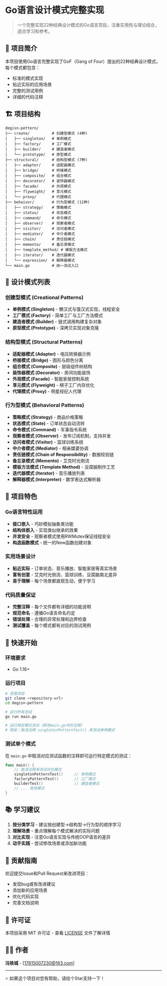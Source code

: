 # Go语言设计模式完整实现

> 一个完整实现22种经典设计模式的Go语言项目，注重实用性与理论结合，适合学习和参考。

## 📖 项目简介

本项目使用Go语言完整实现了GoF（Gang of Four）提出的22种经典设计模式，每个模式都包含：
- 标准的模式实现
- 贴近实际的应用场景
- 完整的测试用例
- 详细的代码注释

## 🏗️ 项目结构

```
degisn-pettern/
├── create/          # 创建型模式 (4种)
│   ├── singleton/   # 单例模式
│   ├── factory/     # 工厂模式
│   ├── builder/     # 建造者模式
│   └── prototype/   # 原型模式
├── structural/      # 结构型模式 (7种)
│   ├── adapter/     # 适配器模式
│   ├── bridge/      # 桥接模式
│   ├── composite/   # 组合模式
│   ├── decorator/   # 装饰器模式
│   ├── facade/      # 外观模式
│   ├── flyweight/   # 享元模式
│   └── proxy/       # 代理模式
├── behaivor/        # 行为型模式 (11种)
│   ├── strategy/    # 策略模式
│   ├── status/      # 状态模式
│   ├── command/     # 命令模式
│   ├── observer/    # 观察者模式
│   ├── visitor/     # 访问者模式
│   ├── mediator/    # 中介者模式
│   ├── chain/       # 责任链模式
│   ├── memento/     # 备忘录模式
│   ├── template_method/ # 模板方法模式
│   ├── iterator/    # 迭代器模式
│   └── expression/  # 解释器模式
└── main.go          # 统一测试入口
```

## 🎯 设计模式列表

### 创建型模式 (Creational Patterns)
- **单例模式 (Singleton)** - 懒汉式与饿汉式实现，线程安全
- **工厂模式 (Factory)** - 简单工厂与工厂方法模式
- **建造者模式 (Builder)** - 链式调用构建复杂对象
- **原型模式 (Prototype)** - 深拷贝实现对象克隆

### 结构型模式 (Structural Patterns)
- **适配器模式 (Adapter)** - 电压转换器示例
- **桥接模式 (Bridge)** - 图形与颜色分离
- **组合模式 (Composite)** - 层级组件树结构
- **装饰器模式 (Decorator)** - 房间功能装饰
- **外观模式 (Facade)** - 智能家居控制系统
- **享元模式 (Flyweight)** - 棋子工厂内存优化
- **代理模式 (Proxy)** - 明星经纪人代理

### 行为型模式 (Behavioral Patterns)
- **策略模式 (Strategy)** - 商品价格策略
- **状态模式 (State)** - 订单状态自动流转
- **命令模式 (Command)** - 军事指令系统
- **观察者模式 (Observer)** - 发布订阅机制，支持并发
- **访问者模式 (Visitor)** - 篮球训练系统
- **中介者模式 (Mediator)** - 相亲媒婆协调
- **责任链模式 (Chain of Responsibility)** - 数据校验链
- **备忘录模式 (Memento)** - 艾克时光倒流
- **模板方法模式 (Template Method)** - 豆腐脑制作工艺
- **迭代器模式 (Iterator)** - 音乐播放列表
- **解释器模式 (Interpreter)** - 数学表达式解析器

## 🌟 项目特色

### Go语言特性运用
- **接口嵌入** - 巧妙模拟抽象类功能
- **结构体嵌入** - 实现类似继承的效果
- **并发安全** - 观察者模式使用RWMutex保证线程安全
- **构造函数模式** - 统一的New函数创建对象

### 实用场景设计
- **贴近实际** - 订单状态、音乐播放、智能家居等真实场景
- **富有创意** - 艾克时光倒流、篮球训练、豆腐脑南北差异
- **易于理解** - 每个场景都直观生动，便于学习

### 代码质量保证
- **完整注释** - 每个文件都有详细的功能说明
- **规范命名** - 遵循Go语言命名约定
- **错误处理** - 合理的异常处理和边界检查
- **测试覆盖** - 每个模式都有对应的测试用例

## 🚀 快速开始

### 环境要求
- Go 1.16+

### 运行项目
```bash
# 克隆项目
git clone <repository-url>
cd degisn-pettern

# 运行所有测试
go run main.go

# 运行特定模式测试（修改main.go中的注释）
# 例如：取消注释 singletonPetternTest() 来测试单例模式
```

### 测试单个模式
在 `main.go` 中取消对应测试函数的注释即可运行特定模式的测试：

```go
func main() {
    // 取消注释来测试对应模式
    singletonPetternTest()     // 单例模式
    factoryPatternTest()       // 工厂模式
    builderTest()              // 建造者模式
    // ... 其他模式
}
```

## 📚 学习建议

1. **按分类学习** - 建议按创建型→结构型→行为型的顺序学习
2. **理解场景** - 重点理解每个模式解决的实际问题
3. **对比实现** - 注意Go语言实现与传统OOP语言的差异
4. **动手实践** - 尝试修改场景或添加新功能

## 🤝 贡献指南

欢迎提交Issue和Pull Request来改进项目：
- 发现bug或有改进建议
- 添加新的应用场景
- 优化代码实现
- 完善文档说明

## 📄 许可证

本项目采用 MIT 许可证 - 查看 [LICENSE](LICENSE) 文件了解详情

## 👨‍💻 作者

**冯铁城** - [17615007230@163.com]

---

⭐ 如果这个项目对您有帮助，请给个Star支持一下！